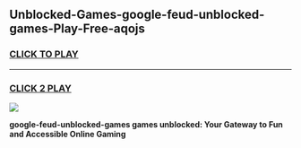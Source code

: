 
## Unblocked-Games-google-feud-unblocked-games-Play-Free-aqojs
<h3>
<a href="https://premium76.site?title=google-feud-unblocked-games&ref=22A">CLICK TO PLAY</a></h3>
<hr>

<h3>
<a href="https://premium76.site?title=google-feud-unblocked-games&ref=22A">CLICK 2 PLAY</a>
  
</h3>

<a href="https://premium76.site?title=google-feud-unblocked-games&ref=22A"><img src="https://clearcache.store/games.png"></a>


**google-feud-unblocked-games games unblocked: Your Gateway to Fun and Accessible Online Gaming**
